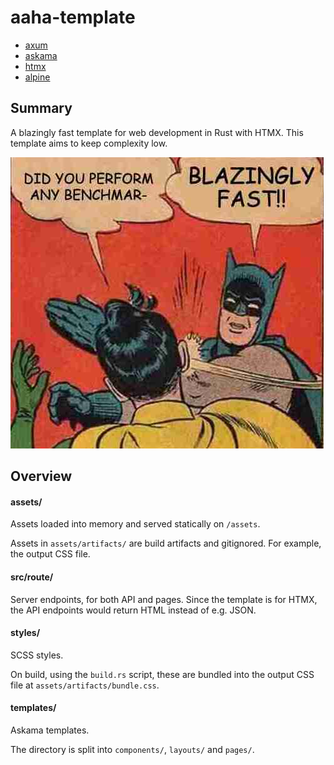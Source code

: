 # aaha-template

- [axum](https://github.com/tokio-rs/axum)
- [askama](https://github.com/djc/askama)
- [htmx](https://htmx.org)
- [alpine](https://alpinejs.dev)

## Summary

A blazingly fast template for web development in Rust with HTMX.
This template aims to keep complexity low.

![](blazingly_fast.jpg)

## Overview

#### assets/

Assets loaded into memory and served statically on `/assets`.

Assets in `assets/artifacts/` are build artifacts and gitignored.
For example, the output CSS file.

#### src/route/

Server endpoints, for both API and pages.
Since the template is for HTMX, the API endpoints would return HTML instead
of e.g. JSON.

#### styles/

SCSS styles.

On build, using the `build.rs` script, these are bundled into the
output CSS file at `assets/artifacts/bundle.css`.

#### templates/

Askama templates.

The directory is split into `components/`, `layouts/` and `pages/`.
